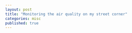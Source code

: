 ```yaml
---
layout: post
title: "Monitoring the air quality on my street corner"
categories: misc
published: true
---
```



<div id="myPlot"></div>

<script>
    var trace1 = {
      x: [1, 2, 3, 4],
      y: [10, 15, 13, 17], 
      type: 'scatter'
    };

    var layout = {
      dragmode: 'zoom', // this enables the zoom functionality
      title: 'Particulate pollution'
    };

    var data = [trace1];

    Plotly.newPlot('myPlot', data, layout);
</script>

